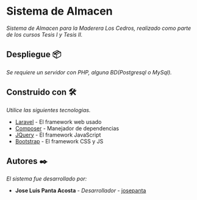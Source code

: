 # Sistema de Almacen 

_Sistema de Almacen para la Maderera Los Cedros, realizado como parte de los cursos Tesis I y Tesis II._ 

## Despliegue 📦

_Se requiere un servidor con PHP, alguna BD(Postgresql o MySql)._

## Construido con 🛠️

_Utilice las siguientes tecnologias._

* [Laravel](https://laravel.com/docs/8.x) - El framework web usado
* [Composer](https://getcomposer.org/) - Manejador de dependencias
* [JQuery](https://jquery.com/) - El framework JavaScript
* [Bootstrap](https://getbootstrap.com/docs/5.0/getting-started/introduction/) - El framework CSS y JS

## Autores ✒️

_El sistema fue desarrollado por:_

* **Jose Luis Panta Acosta** - *Desarrollador* - [josepanta](https://github.com/josepanta)
